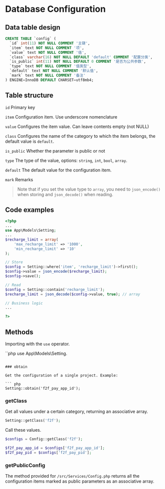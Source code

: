# Database Configuration

## Data table design

```sql
CREATE TABLE `config` (
  `id` int(11) NOT NULL COMMENT '主键',
  `item` text NOT NULL COMMENT '项',
  `value` text NOT NULL COMMENT '值',
  `class` varchar(16) NOT NULL DEFAULT 'default' COMMENT '配置分类',
  `is_public` int(11) NOT NULL DEFAULT 0 COMMENT '是否为公共参数',
  `type` text NOT NULL COMMENT '值类型',
  `default` text NOT NULL COMMENT '默认值',
  `mark` text NOT NULL COMMENT '备注'
) ENGINE=InnoDB DEFAULT CHARSET=utf8mb4;
```

## Table structure

`id` Primary key

`item` Configuration item. Use underscore nomenclature

`value` Configures the item value. Can leave contents empty (not NULL)

`class` Configures the name of the category to which the item belongs, the default value is `default`. 

`is_public` Whether the parameter is public or not

`type` The type of the value, options: `string`, `int`, `bool`, `array`.

`default` The default value for the configuration item.

`mark` Remarks

> Note that if you set the value type to `array`, you need to `json_encode()` when storing and `json_decode()` when reading.

## Code examples

```php
<?php
...
use App\Models\Setting;
...
$recharge_limit = array(
    'max_recharge_limit' => '1000',
    'min_recharge_limit' => '10'
);

// Store
$config = Setting::where('item', 'recharge_limit')->first();
$config->value = json_encode($recharge_limit);
$config->save();

// Read
$config = Setting::contain('recharge_limit');
$recharge_limit = json_decode($config->value, true); // array

// Business logic
...

?>
```
## Methods

Importing with the ``use`` operator.

``php
use App\Models\Setting.
```

### obtain

Get the configuration of a single project. Example:

``` php
Setting::obtain('f2f_pay_app_id');
```

### getClass

Get all values under a certain category, returning an associative array.

```php
Setting::getClass('f2f');
```

Call these values.

```php
$configs = Config::getClass('f2f');

$f2f_pay_app_id = $configs['f2f_pay_app_id'];
$f2f_pay_pid = $configs['f2f_pay_pid'];
```

### getPublicConfig

The method provided for `/src/Services/Config.php` returns all the configuration items marked as public parameters as an associative array.
